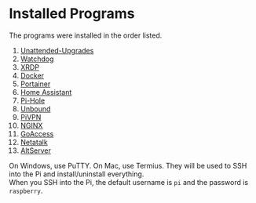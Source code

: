 # Installed Programs
The programs were installed in the order listed.
1. [Unattended-Upgrades](/My%20Raspberry%20Pi%204/Installed%20Programs/01%20-%20Unattended-Upgrades.md)
2. [Watchdog](/My%20Raspberry%20Pi%204/Installed%20Programs/02%20-%20Watchdog.md)
3. [XRDP](/My%20Raspberry%20Pi%204/Installed%20Programs/03%20-%20XRDP.md)
4. [Docker](/My%20Raspberry%20Pi%204/Installed%20Programs/04%20-%20Docker.md)
5. [Portainer](/My%20Raspberry%20Pi%204/Installed%20Programs/05%20-%20Portainer.md)
6. [Home Assistant](/My%20Raspberry%20Pi%204/Installed%20Programs/06%20-%20Home%20Assistant.md)
7. [Pi-Hole](/My%20Raspberry%20Pi%204/Installed%20Programs/07%20-%20Pi-Hole.md)
8. [Unbound](/My%20Raspberry%20Pi%204/Installed%20Programs/08%20-%20Unbound.md)
9. [PiVPN](/My%20Raspberry%20Pi%204/Installed%20Programs/09%20-%20PiVPN.md)
10. [NGINX](/My%20Raspberry%20Pi%204/Installed%20Programs/10%20-%20NGINX.md)
11. [GoAccess](/My%20Raspberry%20Pi%204/Installed%20Programs/11%20-%20GoAccess.md)
12. [Netatalk](/My%20Raspberry%20Pi%204/Installed%20Programs/12%20-%20Netatalk.md)
13. [AltServer](/My%20Raspberry%20Pi%204/Installed%20Programs/13%20-%20AltServer.md)

On Windows, use PuTTY. On Mac, use Termius. They will be used to SSH into the Pi and install/uninstall everything. <br>
When you SSH into the Pi, the default username is `pi` and the password is `raspberry`.